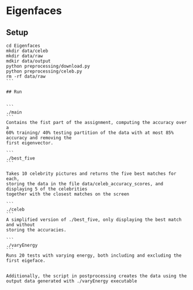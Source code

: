 # Eigenfaces

## Setup

````
cd Eigenfaces
mkdir data/celeb
mkdir data/raw
mdkir data/output
python preprocessing/download.py
python preprocessing/celeb.py
rm -rf data/raw
```

## Run


```
./main 
```
Contains the fist part of the assignment, computing the accuracy over a 
60% training/ 40% testing partition of the data with at most 85% accuracy and removing the
first eigenvector.

```
./best_five 
```

Takes 10 celebrity pictures and returns the five best matches for each,
storing the data in the file data/celeb_accuracy_scores, and displaying 5 of the celebrities
together with the closest matches on the screen

```
./celeb 
```
A simplified version of ./best_five, only displaying the best match and without 
storing the accuracies.

```
./varyEnergy
```
Runs 20 tests with varying energy, both including and excluding the first eigeface.


Additionally, the script in postprocessing creates the data using the output data generated with ./varyEnergy executable
